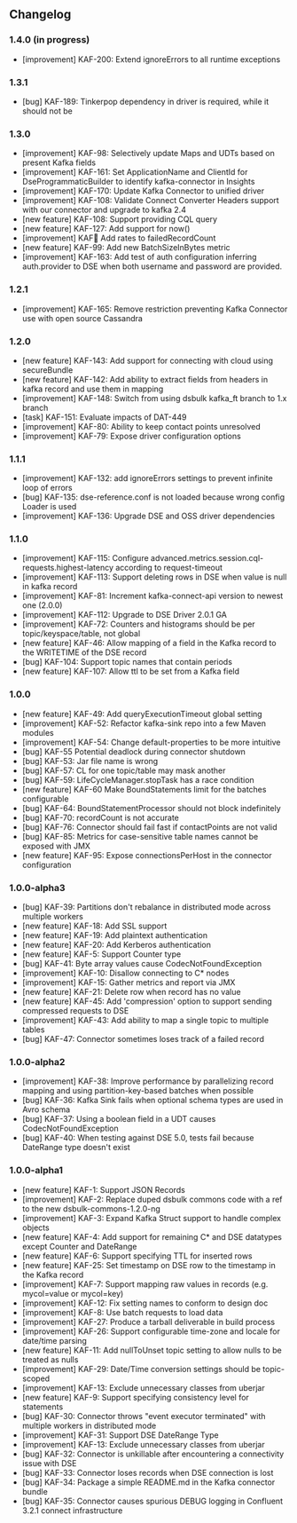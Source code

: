## Changelog

### 1.4.0 (in progress)
- [improvement] KAF-200: Extend ignoreErrors to all runtime exceptions

### 1.3.1
- [bug] KAF-189: Tinkerpop dependency in driver is required, while it should not be

### 1.3.0
- [improvement] KAF-98: Selectively update Maps and UDTs based on present Kafka fields
- [improvement] KAF-161: Set ApplicationName and ClientId for DseProgrammaticBuilder to identify kafka-connector in Insights
- [improvement] KAF-170: Update Kafka Connector to unified driver
- [improvement] KAF-108: Validate Connect Converter Headers support with our connector and upgrade to kafka 2.4
- [new feature] KAF-108: Support providing CQL query
- [new feature] KAF-127: Add support for now()
- [improvement] KAF:100: Add rates to failedRecordCount
- [new feature] KAF-99: Add new BatchSizeInBytes metric
- [improvement] KAF-163: Add test of auth configuration inferring auth.provider to DSE when both username and password are provided.	

### 1.2.1
- [improvement] KAF-165: Remove restriction preventing Kafka Connector use with open source Cassandra

### 1.2.0
- [new feature] KAF-143: Add support for connecting with cloud using secureBundle
- [new feature] KAF-142: Add ability to extract fields from headers in kafka record and use them in mapping
- [improvement] KAF-148: Switch from using dsbulk kafka_ft branch to 1.x branch
- [task] KAF-151: Evaluate impacts of DAT-449
- [improvement] KAF-80: Ability to keep contact points unresolved
- [improvement] KAF-79: Expose driver configuration options

### 1.1.1
- [improvement] KAF-132: add ignoreErrors settings to prevent infinite loop of errors
- [bug] KAF-135: dse-reference.conf is not loaded because wrong config Loader is used
- [improvement] KAF-136: Upgrade DSE and OSS driver dependencies

### 1.1.0
- [improvement] KAF-115: Configure advanced.metrics.session.cql-requests.highest-latency according to request-timeout
- [improvement] KAF-113: Support deleting rows in DSE when value is null in kafka record
- [improvement] KAF-81: Increment kafka-connect-api version to newest one (2.0.0)
- [improvement] KAF-112: Upgrade to DSE Driver 2.0.1 GA
- [improvement] KAF-72: Counters and histograms should be per topic/keyspace/table, not global
- [new feature] KAF-46: Allow mapping of a field in the Kafka record to the WRITETIME of the DSE record
- [bug] KAF-104: Support topic names that contain periods
- [new feature] KAF-107: Allow ttl to be set from a Kafka field

### 1.0.0
- [new feature] KAF-49: Add queryExecutionTimeout global setting
- [improvement] KAF-52: Refactor kafka-sink repo into a few Maven modules
- [improvement] KAF-54: Change default-properties to be more intuitive
- [bug] KAF-55 Potential deadlock during connector shutdown
- [bug] KAF-53: Jar file name is wrong
- [bug] KAF-57: CL for one topic/table may mask another
- [bug] KAF-59: LifeCycleManager.stopTask has a race condition
- [new feature] KAF-60 Make BoundStatements limit for the batches configurable
- [bug] KAF-64: BoundStatementProcessor should not block indefinitely
- [bug] KAF-70: recordCount is not accurate
- [bug] KAF-76: Connector should fail fast if contactPoints are not valid
- [bug] KAF-85: Metrics for case-sensitive table names cannot be exposed with JMX
- [new feature] KAF-95: Expose connectionsPerHost in the connector configuration

### 1.0.0-alpha3
- [bug] KAF-39: Partitions don't rebalance in distributed mode across multiple workers
- [new feature] KAF-18: Add SSL support
- [new feature] KAF-19: Add plaintext authentication
- [new feature] KAF-20: Add Kerberos authentication
- [new feature] KAF-5: Support Counter type
- [bug] KAF-41: Byte array values cause CodecNotFoundException
- [improvement] KAF-10: Disallow connecting to C* nodes
- [improvement] KAF-15: Gather metrics and report via JMX
- [new feature] KAF-21: Delete row when record has no value
- [new feature] KAF-45: Add 'compression' option to support sending compressed requests to DSE
- [improvement] KAF-43: Add ability to map a single topic to multiple tables
- [bug] KAF-47: Connector sometimes loses track of a failed record

### 1.0.0-alpha2
- [improvement] KAF-38: Improve performance by parallelizing record mapping and using partition-key-based batches when possible
- [bug] KAF-36: Kafka Sink fails when optional schema types are used in Avro schema
- [bug] KAF-37: Using a boolean field in a UDT causes CodecNotFoundException
- [bug] KAF-40: When testing against DSE 5.0, tests fail because DateRange type doesn't exist

### 1.0.0-alpha1
- [new feature] KAF-1: Support JSON Records
- [improvement] KAF-2: Replace duped dsbulk commons code with a ref to the new dsbulk-commons-1.2.0-ng
- [improvement] KAF-3: Expand Kafka Struct support to handle complex objects
- [new feature] KAF-4: Add support for remaining C* and DSE datatypes except Counter and DateRange
- [new feature] KAF-6: Support specifying TTL for inserted rows
- [new feature] KAF-25: Set timestamp on DSE row to the timestamp in the Kafka record
- [improvement] KAF-7: Support mapping raw values in records (e.g. mycol=value or mycol=key)
- [improvement] KAF-12: Fix setting names to conform to design doc
- [improvement] KAF-8: Use batch requests to load data
- [improvement] KAF-27: Produce a tarball deliverable in build process
- [improvement] KAF-26: Support configurable time-zone and locale for date/time parsing
- [new feature] KAF-11: Add nullToUnset topic setting to allow nulls to be treated as nulls
- [improvement] KAF-29: Date/Time conversion settings should be topic-scoped
- [improvement] KAF-13: Exclude unnecessary classes from uberjar
- [new feature] KAF-9: Support specifying consistency level for statements
- [bug] KAF-30: Connector throws "event executor terminated" with multiple workers in distributed mode
- [improvement] KAF-31: Support DSE DateRange Type
- [improvement] KAF-13: Exclude unnecessary classes from uberjar
- [bug] KAF-32: Connector is unkillable after encountering a connectivity issue with DSE
- [bug] KAF-33: Connector loses records when DSE connection is lost
- [bug] KAF-34: Package a simple README.md in the Kafka connector bundle
- [bug] KAF-35: Connector causes spurious DEBUG logging in Confluent 3.2.1 connect infrastructure
